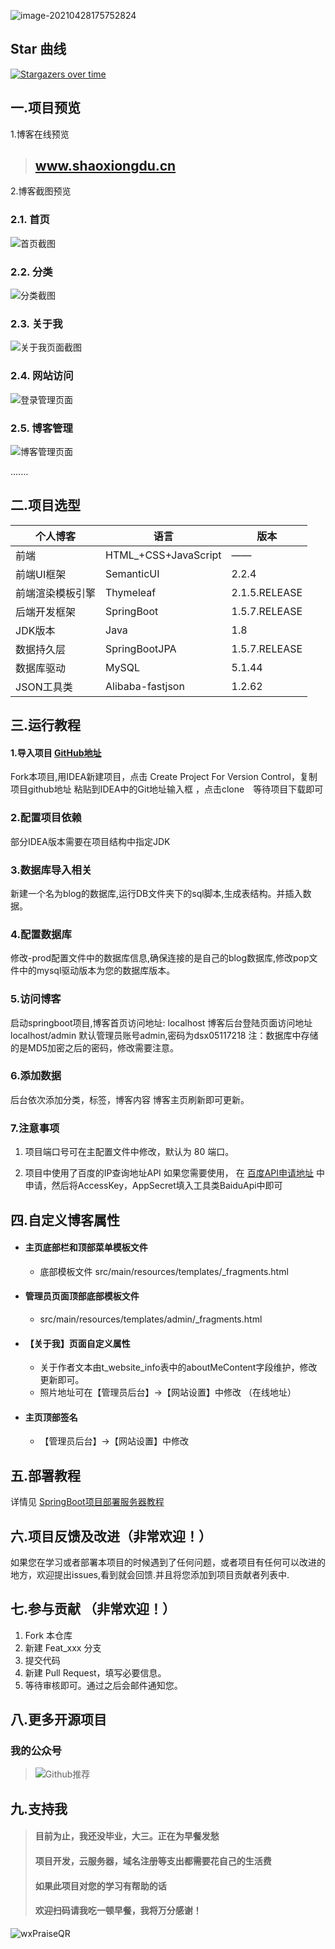 ![image-20210428175752824](https://gitee.com/ShaoxiongDu/imageBed/raw/master/image-20210428175752824.png)



## Star 曲线
[![Stargazers over time](https://starchart.cc/shaoxiongdu/blog.svg)](https://github.com/shaoxiongdu/blog)

## 一.项目预览

 1.博客在线预览

>## <a href="http://www.shaoxiongdu.cn" target ="_blank" >www.shaoxiongdu.cn </a>

2.博客截图预览

### 2.1. 首页
![首页截图](https://gitee.com/ShaoxiongDu/imageBed/raw/master/image-20210430180342704.png)

### 2.2. 分类
![分类截图](https://gitee.com/ShaoxiongDu/imageBed/raw/master/image-20210517213428053.png)

### 2.3. 关于我
![关于我页面截图](https://gitee.com/ShaoxiongDu/imageBed/raw/master/image-20210517213452098.png)

### 2.4. 网站访问
![登录管理页面](https://gitee.com/ShaoxiongDu/imageBed/raw/master/image-20210604135418865.png)

### 2.5. 博客管理
![博客管理页面](https://gitee.com/ShaoxiongDu/imageBed/raw/master/image-20210604135440292.png)

 .......

## 二.项目选型

| 个人博客         | 语言                 | 版本          |
| ---------------- | -------------------- | ------------- |
| 前端             | HTML_+CSS+JavaScript | ——            |
| 前端UI框架       | SemanticUI           | 2.2.4         |
| 前端渲染模板引擎 | Thymeleaf            | 2.1.5.RELEASE |
| 后端开发框架     | SpringBoot           | 1.5.7.RELEASE |
| JDK版本          | Java                 | 1.8           |
| 数据持久层       | SpringBootJPA        | 1.5.7.RELEASE |
| 数据库驱动       | MySQL                | 5.1.44        |
| JSON工具类       | Alibaba-fastjson     | 1.2.62        |

## 三.运行教程

#### 1.导入项目 [GitHub地址](https://github.com/shaoxiongdu/blog) 

   Fork本项目,用IDEA新建项目，点击 Create Project For Version Control，复制项目github地址 粘贴到IDEA中的Git地址输入框 ，点击clone　等待项目下载即可

### 2.配置项目依赖

   部分IDEA版本需要在项目结构中指定JDK

### 3.数据库导入相关

   新建一个名为blog的数据库,运行DB文件夹下的sql脚本,生成表结构。并插入数据。

### 4.配置数据库

   修改-prod配置文件中的数据库信息,确保连接的是自己的blog数据库,修改pop文件中的mysql驱动版本为您的数据库版本。

### 5.访问博客

   启动springboot项目,博客首页访问地址: localhost  博客后台登陆页面访问地址 localhost/admin 
   默认管理员账号admin,密码为dsx05117218    注：数据库中存储的是MD5加密之后的密码，修改需要注意。 

### 6.添加数据

   后台依次添加分类，标签，博客内容  博客主页刷新即可更新。

### 7.注意事项

   1. 项目端口号可在主配置文件中修改，默认为 80 端口。


   2. 项目中使用了百度的IP查询地址API  如果您需要使用， 在 [百度API申请地址](https://apis.baidu.com/store/detail/31e507c6-caa1-4b25-8786-3af1543a79b9)
中申请，然后将AccessKey，AppSecret填入工具类BaiduApi中即可

## 四.自定义博客属性

  - #### 主页底部栏和顶部菜单模板文件

      - 底部模板文件 src/main/resources/templates/_fragments.html

  - #### 管理员页面顶部底部模板文件

      - src/main/resources/templates/admin/_fragments.html

  - #### 【关于我】页面自定义属性

    - 关于作者文本由t_website_info表中的aboutMeContent字段维护，修改更新即可。
    - 照片地址可在【管理员后台】->【网站设置】中修改 （在线地址）
    
  - #### 主页顶部签名

    - 【管理员后台】->【网站设置】中修改

## 五.部署教程

详情见 [SpringBoot项目部署服务器教程](https://zhuanlan.zhihu.com/p/97787791)


## 六.项目反馈及改进（非常欢迎！）

 如果您在学习或者部署本项目的时候遇到了任何问题，或者项目有任何可以改进的地方，欢迎提出issues,看到就会回馈.并且将您添加到项目贡献者列表中.

## 七.参与贡献 （非常欢迎！）

1. Fork 本仓库
2. 新建 Feat_xxx 分支
3. 提交代码
4. 新建 Pull Request，填写必要信息。
5. 等待审核即可。通过之后会邮件通知您。

## 八.更多开源项目

### 我的公众号

> ![Github推荐](https://gitee.com/ShaoxiongDu/imageBed/raw/master/GithubShareQR.jpg)

## 九.支持我

> #### 目前为止，我还没毕业，大三。正在为早餐发愁
> #### 项目开发，云服务器，域名注册等支出都需要花自己的生活费
> #### 如果此项目对您的学习有帮助的话
>
> #### 欢迎扫码请我吃一顿早餐，我将万分感谢！

![wxPraiseQR](https://gitee.com/ShaoxiongDu/imageBed/raw/master/wxPraiseQR.png)
